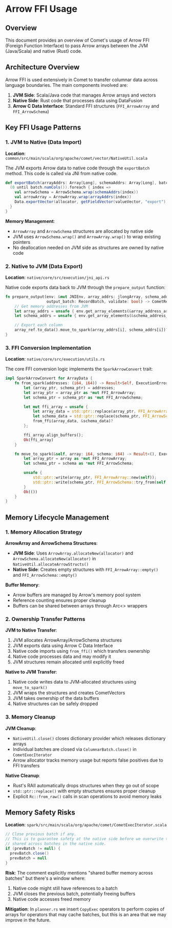 # Arrow FFI Usage

## Overview

This document provides an overview of Comet's usage of Arrow FFI (Foreign Function Interface) to pass Arrow arrays
between the JVM (Java/Scala) and native (Rust) code.

## Architecture Overview

Arrow FFI is used extensively in Comet to transfer columnar data across language boundaries. The main components 
involved are:

1. **JVM Side**: Scala/Java code that manages Arrow arrays and vectors
2. **Native Side**: Rust code that processes data using DataFusion
3. **Arrow C Data Interface**: Standard FFI structures (`FFI_ArrowArray` and `FFI_ArrowSchema`)

## Key FFI Usage Patterns

### 1. JVM to Native (Data Import)

**Location**: `common/src/main/scala/org/apache/comet/vector/NativeUtil.scala`

The JVM exports Arrow data to native code through the `exportBatch` method. This code is called via JNI from 
native code.

```scala
def exportBatch(arrayAddrs: Array[Long], schemaAddrs: Array[Long], batch: ColumnarBatch): Int = {
  (0 until batch.numCols()).foreach { index =>
    val arrowSchema = ArrowSchema.wrap(schemaAddrs(index))
    val arrowArray = ArrowArray.wrap(arrayAddrs(index))
    Data.exportVector(allocator, getFieldVector(valueVector, "export"), provider, arrowArray, arrowSchema)
  }
}
```

**Memory Management**:

- `ArrowArray` and `ArrowSchema` structures are allocated by native side
- JVM uses `ArrowSchema.wrap()` and `ArrowArray.wrap()` to wrap existing pointers
- No deallocation needed on JVM side as structures are owned by native code

### 2. Native to JVM (Data Export)

**Location**: `native/core/src/execution/jni_api.rs`

Native code exports data back to JVM through the `prepare_output` function:

```rust
fn prepare_output(env: &mut JNIEnv, array_addrs: jlongArray, schema_addrs: jlongArray,
                  output_batch: RecordBatch, validate: bool) -> CometResult<jlong> {
    // Get memory addresses from JVM
    let array_addrs = unsafe { env.get_array_elements(&array_address_array, ReleaseMode::NoCopyBack)? };
    let schema_addrs = unsafe { env.get_array_elements(&schema_address_array, ReleaseMode::NoCopyBack)? };

    // Export each column
    array_ref.to_data().move_to_spark(array_addrs[i], schema_addrs[i])?;
}
```

### 3. FFI Conversion Implementation

**Location**: `native/core/src/execution/utils.rs`

The core FFI conversion logic implements the `SparkArrowConvert` trait:

```rust
impl SparkArrowConvert for ArrayData {
    fn from_spark(addresses: (i64, i64)) -> Result<Self, ExecutionError> {
        let (array_ptr, schema_ptr) = addresses;
        let array_ptr = array_ptr as *mut FFI_ArrowArray;
        let schema_ptr = schema_ptr as *mut FFI_ArrowSchema;

        let mut ffi_array = unsafe {
            let array_data = std::ptr::replace(array_ptr, FFI_ArrowArray::empty());
            let schema_data = std::ptr::replace(schema_ptr, FFI_ArrowSchema::empty());
            from_ffi(array_data, &schema_data)?
        };

        ffi_array.align_buffers();
        Ok(ffi_array)
    }

    fn move_to_spark(&self, array: i64, schema: i64) -> Result<(), ExecutionError> {
        let array_ptr = array as *mut FFI_ArrowArray;
        let schema_ptr = schema as *mut FFI_ArrowSchema;

        unsafe {
            std::ptr::write(array_ptr, FFI_ArrowArray::new(self));
            std::ptr::write(schema_ptr, FFI_ArrowSchema::try_from(self.data_type())?);
        }
        Ok(())
    }
}
```

## Memory Lifecycle Management

### 1. Memory Allocation Strategy

**ArrowArray and ArrowSchema Structures**:

- **JVM Side**: Uses `ArrowArray.allocateNew(allocator)` and `ArrowSchema.allocateNew(allocator)` in `NativeUtil.allocateArrowStructs()`
- **Native Side**: Creates empty structures with `FFI_ArrowArray::empty()` and `FFI_ArrowSchema::empty()`

**Buffer Memory**:

- Arrow buffers are managed by Arrow's memory pool system
- Reference counting ensures proper cleanup
- Buffers can be shared between arrays through Arc<> wrappers

### 2. Ownership Transfer Patterns

**JVM to Native Transfer**:

1. JVM allocates ArrowArray/ArrowSchema structures
2. JVM exports data using Arrow C Data Interface
3. Native code imports using `from_ffi()` which transfers ownership
4. Native code processes data and may modify it
5. JVM structures remain allocated until explicitly freed

**Native to JVM Transfer**:

1. Native code writes data to JVM-allocated structures using `move_to_spark()`
2. JVM wraps the structures and creates CometVectors
3. JVM takes ownership of the data buffers
4. Native structures can be safely dropped

### 3. Memory Cleanup

**JVM Cleanup**:

- `NativeUtil.close()` closes dictionary provider which releases dictionary arrays
- Individual batches are closed via `ColumnarBatch.close()` in `CometExecIterator`
- Arrow allocator tracks memory usage but reports false positives due to FFI transfers

**Native Cleanup**:

- Rust's RAII automatically drops structures when they go out of scope
- `std::ptr::replace()` with empty structures ensures proper cleanup
- Explicit `Rc::from_raw()` calls in scan operations to avoid memory leaks

## Memory Safety Risks

**Location**: `spark/src/main/scala/org/apache/comet/CometExecIterator.scala`

```scala
// Close previous batch if any.
// This is to guarantee safety at the native side before we overwrite the buffer memory
// shared across batches in the native side.
if (prevBatch != null) {
  prevBatch.close()
  prevBatch = null
}
```

**Risk**: The comment explicitly mentions "shared buffer memory across batches" but there's a window where:

1. Native code might still have references to a batch
2. JVM closes the previous batch, potentially freeing buffers
3. Native code accesses freed memory

**Mitigation**: In `planner.rs` we insert `CopyExec` operators to perform copies of arrays for operators
that may cache batches, but this is an area that we may improve in the future.
